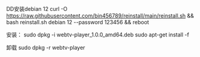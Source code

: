 DD安装debian 12
curl -O https://raw.githubusercontent.com/bin456789/reinstall/main/reinstall.sh && bash reinstall.sh debian 12 --password 123456 && reboot

安装：
sudo dpkg -i webtv-player_1.0.0_amd64.deb
sudo apt-get install -f

卸载
sudo dpkg -r webtv-player
